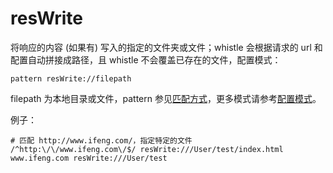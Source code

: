 # resWrite

将响应的内容 (如果有) 写入的指定的文件夹或文件；whistle 会根据请求的 url 和配置自动拼接成路径，且 whistle 不会覆盖已存在的文件，配置模式：

	pattern resWrite://filepath

filepath 为本地目录或文件，pattern 参见[匹配方式](#pattern)，更多模式请参考[配置模式](#mode)。

例子：

	# 匹配 http://www.ifeng.com/，指定特定的文件
	/^http:\/\/www.ifeng.com\/$/ resWrite:///User/test/index.html
	www.ifeng.com resWrite:///User/test

